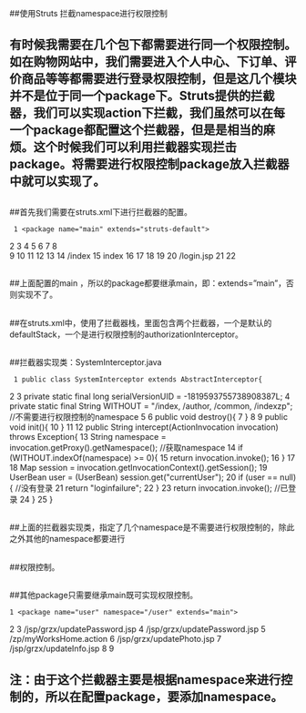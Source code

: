 ##使用Struts 拦截namespace进行权限控制

##
##    有时候我需要在几个包下都需要进行同一个权限控制。如在购物网站中，我们需要进入个人中心、下订单、评价商品等等都需要进行登录权限控制，但是这几个模块并不是位于同一个package下。Struts提供的拦截器，我们可以实现action下拦截，我们虽然可以在每一个package都配置这个拦截器，但是是相当的麻烦。这个时候我们可以利用拦截器实现拦击package。将需要进行权限控制package放入拦截器中就可以实现了。

##
##首先我们需要在struts.xml下进行拦截器的配置。	 1 <package name="main" extends="struts-default"> 2         <interceptors> 3             <interceptor name="authorizationInterceptor" class="syxh.common.aop.SystemInterceptor"></interceptor> 4             <interceptor-stack name="jwzhptStack"> 5                 <interceptor-ref name="defaultStack"></interceptor-ref> 6                 <interceptor-ref name="authorizationInterceptor"></interceptor-ref> 7             </interceptor-stack> 8         </interceptors>   9 10         <default-interceptor-ref name="jwzhptStack" />11 12         <global-results>13             <result name="loginfailure" type="redirectAction">14                 <param name="namespace">/index</param>15                 <param name="actionName">index</param>16             </result>17         </global-results>18 19         <global-exception-mappings>20             <exception-mapping result="input" exception="*">/login.jsp</exception-mapping>21         </global-exception-mappings>22     </package>

##
##上面配置的main ，所以的package都要继承main，即：extends=”main”，否则实现不了。

##
##在struts.xml中，使用了拦截器栈，里面包含两个拦截器，一个是默认的defaultStack，一个是进行权限控制的authorizationInterceptor。

##
##拦截器实现类：SystemInterceptor.java	 1 public class SystemInterceptor extends AbstractInterceptor{ 2  3     private static final long serialVersionUID = -1819593755738908387L; 4     private static final String WITHOUT = "/index, /author, /common, /indexzp";   //不需要进行权限控制的namespace 5  6     public void destroy(){ 7     	} 8  9     public void init(){10     	}11 12     public String intercept(ActionInvocation invocation) throws Exception{13         String namespace = invocation.getProxy().getNamespace();       //获取namespace14         if (WITHOUT.indexOf(namespace) >= 0){15             return invocation.invoke();16         	}17 18         Map<?, ?> session = invocation.getInvocationContext().getSession();19         UserBean user = (UserBean) session.get("currentUser");20         if (user == null){           //没有登录21             return "loginfailure";22         	} 23         return invocation.invoke();   //已登录24     	}25 	}

##
##上面的拦截器实现类，指定了几个namespace是不需要进行权限控制的，除此之外其他的namespace都要进行

##
##权限控制。

##
##其他package只需要继承main既可实现权限控制。	1 <package name="user" namespace="/user" extends="main">2         <action name="userCenter_*" class="syxh.grzx.action.UserCenterAction" method="{1	}">3             <result name="updatePasswordUI">/jsp/grzx/updatePassword.jsp</result>4             <result name="updateError">/jsp/grzx/updatePassword.jsp</result>5             <result name="updateSuccess" type="redirect">/zp/myWorksHome.action</result>6             <result name="updatePhoteUI">/jsp/grzx/updatePhoto.jsp</result>7             <result name="updateInfoUI">/jsp/grzx/updateInfo.jsp</result>8         </action>9     </package>

##
##    注：由于这个拦截器主要是根据namespace来进行控制的，所以在配置package，要添加namespace。